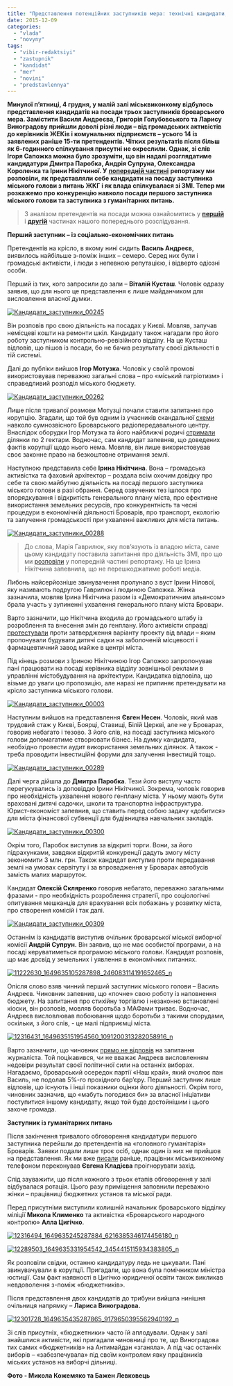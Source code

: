 ```yaml
---
title: "Представлення потенційних заступників мера: технічні кандидати, гості з Києва та цькування ЗМІ. Частина 2"
date: 2015-12-09
categories: 
  - "vlada"
  - "novyny"
tags: 
  - "vibir-redaktsiyi"
  - "zastupnik"
  - "kandidat"
  - "mer"
  - "novini"
  - "predstavlennya"
---
```


**Минулої п’ятниці, 4 грудня, у малій залі міськвиконкому відбулось представлення кандидатів на посади трьох заступників броварського мера. Замістити Василя Андреєва, Григорія Голубовського та Ларису Виноградову прийшли доволі різні люди – від громадських активістів до керівників ЖЕКів і комунальних підприємств – усього 14 із заявлених раніше 15-ти претендентів. Чітких результатів після більш як 6-годинного спілкування присутні не окреслили. Однак, зі слів Ігоря Сапожка можна було зрозуміти, що він надалі розглядатиме кандидатури Дмитра Паробка, Андрія Супруна, Олександра Короленка та Ірини Нікітчиної. У** [**попередній частині**](https://mpz.brovary.org/predstavlennya-potentsijnyh-zastupnykiv-mera-tehnichni-kandydaty-gosti-z-kyyeva-ta-travlya-zmi-chastyna-1-fotoreportazh/) **репортажу ми розповіли, як представляли себе кандидати на посаду заступника міського голови з питань ЖКГ і як влада спілкувалася зі ЗМІ. Тепер ми розкажемо про конкуренцію навколо посади першого заступника міського голови та заступника з гуманітарних питань.**

> З аналізом претендентів на посади можна ознайомитись у [**першій**](https://mpz.brovary.org/kandydaty-v-zastupnyky-sapozhka-kyyany-bilorusy-polityky-ta-komunalnyky-persha-chastyna-oglyadu/) і [**другій**](https://mpz.brovary.org/hto-v-zastupnyky-sapozhka-lyudy-polishhuka-klon-golubovskogo-eks-nachalnyk-militsiyi-druga-chastyna-oglyadu/) частинах нашого попереднього розслідування.

**Перший заступник – із соціально-економічних питань**

Претендентів на крісло, в якому нині сидить **Василь Андреєв**, виявилось найбільше з-поміж інших – семеро. Серед них були і громадські активісти, і люди з непевною репутацією, і відверто одіозні особи.

Перший із тих, кого запросили до зали – **Віталій Кусташ**. Чоловік одразу заявив, що для нього це представлення є лише майданчиком для висловлення власної думки.

[![Кандидати_заступники_00245](https://mpz.brovary.org/wp-content/uploads/2015/12/Kandydaty_zastupnyky_00245.jpg)](https://mpz.brovary.org/wp-content/uploads/2015/12/Kandydaty_zastupnyky_00245.jpg)

Він розповів про свою діяльність на посадах у Києві. Мовляв, залучав немісцеві кошти на ремонти шкіл. Кандидату також нагадали про його роботу заступником контрольно-ревізійного відділу. На це Кусташ відповів, що пішов із посади, бо не бачив результату своєї діяльності в тій системі.

Далі до публіки вийшов **Ігор Мотузка**. Чоловік у своїй промові використовував переважно загальні слова – про «міський патріотизм» і справедливий розподіл міського бюджету.

[![Кандидати_заступники_00262](https://mpz.brovary.org/wp-content/uploads/2015/12/Kandydaty_zastupnyky_00262.jpg)](https://mpz.brovary.org/wp-content/uploads/2015/12/Kandydaty_zastupnyky_00262.jpg)

Лише після тривалої розмови Мотузці почали ставити запитання про корупцію. Згадали, що той був одним із учасників скандальної [схеми](https://mpz.brovary.org/24tv-miskrada-brovariv-podaruvala-95-gektariv-silgospzemel/) навколо сумнозвісного Броварського радіопередавального центру. Внаслідок оборудки Ігор Мотузка та його найближчі родичі [отримали](https://mpz.brovary.org/rik-radio-abo-zemli-groshi-dva-sudi-brovarska-tragikomediya-na-dvi-diyi/) ділянки по 2 гектари. Водночас, сам кандидат запевняв, що доведених фактів корупції щодо нього нема. Мовляв, він лише використовував своє законне право на безкоштовне отримання землі.

Наступною представила себе **Ірина Нікітчина**. Вона – громадська активістка та фаховий архітектор – роздала всім охочим довідку про себе та свою майбутню діяльність на посаді першого заступника міського голови в разі обрання. Серед озвучених тез ішлося про впорядкування і відкритість генерального плану міста, про ефективне використання земельних ресурсів, про конкурентність та чесні процедури в економічній діяльності Броварів, про транспорт, екологію та залучення громадськості при ухваленні важливих для міста питань.

[![Кандидати_заступники_00288](https://mpz.brovary.org/wp-content/uploads/2015/12/Kandydaty_zastupnyky_00288.jpg)](https://mpz.brovary.org/wp-content/uploads/2015/12/Kandydaty_zastupnyky_00288.jpg)

> До слова, Марія Гаврилюк, яку пов’язують із владою міста, саме цьому кандидату поставила запитання про діяльність ЗМІ, про що ми [розповіли](https://mpz.brovary.org/predstavlennya-potentsijnyh-zastupnykiv-mera-tehnichni-kandydaty-gosti-z-kyyeva-ta-travlya-zmi-chastyna-1-fotoreportazh/) у попередній частині репортажу. На це Ірина Нікітчина запевнила, що не перешкоджатиме роботі медіа.

Либонь найсерйозніше звинувачення пролунало з вуст Ірини Нілової, яку називають подругою Гаврилюк і людиною Сапожка. Жінка зазначила, мовляв Ірина Нікітчина разом із «Демократичним альянсом» брала участь у зупиненні ухвалення генерального плану міста Бровари.

Варто зазначити, що Нікітчина входила до громадського штабу із розроблення та внесення змін до генплану. Його активісти справді [протестували](https://mpz.brovary.org/genplan-dlya-brovarchan-gromada-mista-zmusila-sapozhka-znyati-punkt-z-sesiyi-ta-provesti-sluhannya/) проти затвердження варіанту проекту від влади – яким пропонували будувати дитячі садки на заболоченій місцевості і фармацевтичний завод майже в центрі міста.

Під кінець розмови з Іриною Нікітчиною Ігор Сапожко запропонував пані працювати на посаді керівника відділу зовнішньої реклами в управлінні містобудування на архітектури. Кандидатка відповіла, що візьме до уваги цю пропозицію, але наразі не припиняє претендувати на крісло заступника міського голови.

[![Кандидати_заступники_00003](https://mpz.brovary.org/wp-content/uploads/2015/12/Kandydaty_zastupnyky_00003.jpg)](https://mpz.brovary.org/wp-content/uploads/2015/12/Kandydaty_zastupnyky_00003.jpg)

Наступним вийшов на представлення **Євген Несен**. Чоловік, який мав трудовий стаж у Києві, Боярці, Ставищі, Білій Церкві, але не у Броварах, говорив небагато і тезово. З його слів, на посаді заступника міського голови допомагатиме створювати бізнес. На думку кандидата, необхідно провести аудит використання земельних ділянок. А також - треба проводити інвестиційні форуми для залучення інвестицій тощо.

[![Кандидати_заступники_00289](https://mpz.brovary.org/wp-content/uploads/2015/12/Kandydaty_zastupnyky_00289.jpg)](https://mpz.brovary.org/wp-content/uploads/2015/12/Kandydaty_zastupnyky_00289.jpg)

Далі черга дійшла до **Дмитра Паробка**. Тези його виступу часто перегукувались із доповіддю Ірини Нікітчиної. Зокрема, чоловік говорив про необхідність ухвалення нового генплану міста. У ньому мають бути враховані дитячі садочки, школи та транспортна інфраструктура. Юрист-економіст запевнив, що ставить перед собою задачу «добитися» для міста фінансової субвенції для будівництва навчальних закладів.

[![Кандидати_заступники_00300](https://mpz.brovary.org/wp-content/uploads/2015/12/Kandydaty_zastupnyky_00300.jpg)](https://mpz.brovary.org/wp-content/uploads/2015/12/Kandydaty_zastupnyky_00300.jpg)

Окрім того, Паробок виступив за відкриті торги. Вони, за його підрахунками, завдяки відкритій конкуренції дадуть змогу місту зекономити 3 млн. грн. Також кандидат виступив проти передавання землі на умовах сервітуту і за впровадження у Броварах автобусів замість малих маршруток.

Кандидат **Олексій Скляренко** говорив небагато, переважно загальними фразами - про необхідність розроблення стратегії, про соціологічні опитування мешканців для врахування всіх побажань у розвитку міста, про створення комісій і так далі.

[![Кандидати_заступники_00309](https://mpz.brovary.org/wp-content/uploads/2015/12/Kandydaty_zastupnyky_00309.jpg)](https://mpz.brovary.org/wp-content/uploads/2015/12/Kandydaty_zastupnyky_00309.jpg)

Останнім із кандидатів виступив очільник броварської міської виборчої комісії **Андрій Супрун.** Він заявив, що не має особистої програми, а на посаді керуватиметься програмою міського голови. Кандидат розповів, що має досвід у земельних і уявлення в економічних питаннях.

[![11222630_1649635105287898_246083114191652465_n](https://mpz.brovary.org/wp-content/uploads/2015/12/11222630_1649635105287898_246083114191652465_n.jpg)](https://mpz.brovary.org/wp-content/uploads/2015/12/11222630_1649635105287898_246083114191652465_n.jpg)

Опісля слово взяв чинний перший заступник міського голови – Василь Андреєв. Чиновник запевнив, що «почне» свою роботу із наповнення бюджету. На запитання про стихійну торгівлю і незаконно встановлені кіоски, він розповів, мовляв боротьба з МАФами триває. Водночас, Андреєв висловлював побоювання щодо боротьби з такими спорудами, оскільки, з його слів, - це малі підприємці міста.

[![12316431_1649635151954560_1091200313282058916_n](https://mpz.brovary.org/wp-content/uploads/2015/12/12316431_1649635151954560_1091200313282058916_n.jpg)](https://mpz.brovary.org/wp-content/uploads/2015/12/12316431_1649635151954560_1091200313282058916_n.jpg)

Варто зазначити, що чиновник [прямо не відповів](https://www.youtube.com/watch?v=vDUoSFJ1vFU) на запитання журналіста. Той поцікавився, чи не вважає Андреєв висловленням недовіри результат своєї політичної сили на останніх виборах. Нагадаємо, броварський осередок партії «Наш край», який очолює пан Василь, не подолав 5%-го прохідного бар’єру. Перший заступник лише відповів, що існують і інші показники оцінки його діяльності. Окрім того, чиновник зазначив, що «мабуть погодився би» за власної ініціативи поступитися іншому кандидату, якщо той буде достойнішим і цього захоче громада.

**Заступник із гуманітарних питань**

Після закінчення тривалого обговорення кандидатури першого заступника перейшли до претендентів на «головного гуманітарія» Броварів. Заявки подали лише троє осіб, однак один із них не прийшов на представлення. Як ми вже [писали](https://mpz.brovary.org/predstavlennya-potentsijnyh-zastupnykiv-mera-tehnichni-kandydaty-gosti-z-kyyeva-ta-travlya-zmi-chastyna-1-fotoreportazh/) раніше, працівник міськвиконкому телефоном переконував **Євгена Кладієва** проігнорувати захід.

Слід зауважити, що після кожного з трьох етапів обговорення у залі відбувалася ротація. Цього разу приміщення заповнили переважно жінки – працівниці бюджетних установ та міської ради.

Перед присутніми виступили колишній начальник броварського відділку міліції **Микола Клименко** та активістка «Броварського народного контролю» **Алла Цигічко**.

[![12316494_1649635245287884_6216385346174456180_n](https://mpz.brovary.org/wp-content/uploads/2015/12/12316494_1649635245287884_6216385346174456180_n.jpg)](https://mpz.brovary.org/wp-content/uploads/2015/12/12316494_1649635245287884_6216385346174456180_n.jpg)

[![12289503_1649635331954542_3454415115934383805_n](https://mpz.brovary.org/wp-content/uploads/2015/12/12289503_1649635331954542_3454415115934383805_n.jpg)](https://mpz.brovary.org/wp-content/uploads/2015/12/12289503_1649635331954542_3454415115934383805_n.jpg)

Як розповіли свідки, останню кандидатуру ледь не цькували. Пані звинувачували в корупції. Пригадали, що вона була помічником міністра юстиції. Сам факт наявності в Цигічко юридичної освіти також викликав невдоволення з-поміж «бюджетників».

Після представлення двох кандидатів до трибуни вийшла нинішня очільниця напрямку – **Лариса Виноградова.**

[![12301728_1649635435287865_9179650395562940192_n](https://mpz.brovary.org/wp-content/uploads/2015/12/12301728_1649635435287865_9179650395562940192_n.jpg)](https://mpz.brovary.org/wp-content/uploads/2015/12/12301728_1649635435287865_9179650395562940192_n.jpg)

Зі слів присутніх, «бюджетники» часто їй аплодували. Однак у залі знайшлися активісти, які пригадали чиновниці про те, що Виноградова тих самих «бюджетників» на Антимайдан «зганяла». А під час останніх виборів – «забезпечувала» під своїм контролем явку працівників міських установ на виборчі дільниці.

**Фото - Микола Кожемяко та Бажен Левковець**
